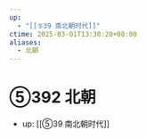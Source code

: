 ```yaml
---
up:
  - "[[⑤39 南北朝时代]]"
ctime: 2025-03-01T13:30:20+08:00
aliases:
  - 北朝
---
```


# ⑤392 北朝

- up: [[⑤39 南北朝时代]]
